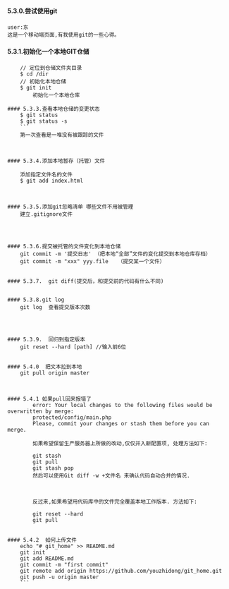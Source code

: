 #### 5.3.0.尝试使用git
	user:东
	这是一个移动端页面,有我使用git的一些心得。


#### 5.3.1.初始化一个本地GIT仓储
```
	// 定位到仓储文件夹目录
	$ cd /dir
	// 初始化本地仓储
	$ git init
		初始化一个本地仓库

#### 5.3.3.查看本地仓储的变更状态
	$ git status
	$ git status -s
	```
	第一次查看是一堆没有被跟踪的文件



#### 5.3.4.添加本地暂存（托管）文件

	添加指定文件名的文件
	$ git add index.html



#### 5.3.5.添加git忽略清单 哪些文件不用被管理
	建立.gitignore文件




#### 5.3.6.提交被托管的文件变化到本地仓储
	git commit -m '提交日志' （把本地“全部”文件的变化提交到本地仓库存档）
	git commit -m "xxx" yyy.file   （提交某一个文件）
	

#### 5.3.7.  git diff(提交后，和提交前的代码有什么不同)


#### 5.3.8.git log
	git log  查看提交版本次数




#### 5.3.9.  回归到指定版本
	git reset --hard [path] //输入前6位


#### 5.4.0  把文本拉到本地
	git pull origin master



#### 5.4.1 如果pull回来报错了
		error: Your local changes to the following files would be overwritten by merge:
        protected/config/main.php
		Please, commit your changes or stash them before you can merge.

		如果希望保留生产服务器上所做的改动,仅仅并入新配置项, 处理方法如下:

		git stash
		git pull
		git stash pop
		然后可以使用Git diff -w +文件名 来确认代码自动合并的情况.



		反过来,如果希望用代码库中的文件完全覆盖本地工作版本. 方法如下:

		git reset --hard
		git pull


#### 5.4.2  如何上传文件
	echo "# git_home" >> README.md
	git init
	git add README.md
	git commit -m "first commit"
	git remote add origin https://github.com/youzhidong/git_home.git
	git push -u origin master
	```

